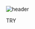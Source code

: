![header](https://capsule-render.vercel.app/api?type=waving&color=auto&height=300&section=header&text=Diretrix%20Baek&fontSize=90)

TRY
